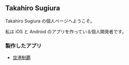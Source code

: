 ## Takahiro Sugiura

Takahiro Sugiura の個人ページへようこそ。

私は iOS と Android のアプリを作っている個人開発者です。

### 製作したアプリ

* [空港制覇](/airportconquest)
